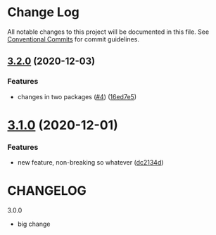 # Change Log

All notable changes to this project will be documented in this file.
See [Conventional Commits](https://conventionalcommits.org) for commit guidelines.

## [3.2.0](https://github.com/chrisventura/cv-lerna/compare/@cv/test-package-2@3.1.0...@cv/test-package-2@3.2.0) (2020-12-03)


### Features

* changes in two packages ([#4](https://github.com/chrisventura/cv-lerna/issues/4)) ([16ed7e5](https://github.com/chrisventura/cv-lerna/commit/16ed7e560b87a278d424ec5ec41cb44af5a83a0e))




# [3.1.0](https://github.com/chrisventura/cv-lerna/compare/@cv/test-package-2@3.0.0...@cv/test-package-2@3.1.0) (2020-12-01)


### Features

* new feature, non-breaking so whatever ([dc2134d](https://github.com/chrisventura/cv-lerna/commit/dc2134dd03ee0fb10b205bd884b950fcb140fa58))





# CHANGELOG

3.0.0

- big change
